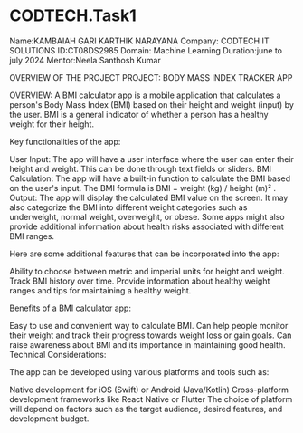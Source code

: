 # CODTECH.Task1
Name:KAMBAIAH GARI KARTHIK NARAYANA
Company: CODTECH IT SOLUTIONS
ID:CT08DS2985
Domain: Machine Learning
Duration:june to july 2024
Mentor:Neela Santhosh Kumar

OVERVIEW OF THE PROJECT
PROJECT: BODY MASS INDEX TRACKER APP

OVERVIEW:
A BMI calculator app is a mobile application that calculates a person's Body Mass Index (BMI) based on their height and weight (input) by the user. BMI is a general indicator of whether a person has a healthy weight for their height.

Key functionalities of the app:

User Input: The app will have a user interface where the user can enter their height and weight. This can be done through text fields or sliders.
BMI Calculation: The app will have a built-in function to calculate the BMI based on the user's input. The BMI formula is BMI = weight (kg) / height (m)² .
Output: The app will display the calculated BMI value on the screen. It may also categorize the BMI into different weight categories such as underweight, normal weight, overweight, or obese. Some apps might also provide additional information about health risks associated with different BMI ranges.

Here are some additional features that can be incorporated into the app:

Ability to choose between metric and imperial units for height and weight.
Track BMI history over time.
Provide information about healthy weight ranges and tips for maintaining a healthy weight.

Benefits of a BMI calculator app:

Easy to use and convenient way to calculate BMI.
Can help people monitor their weight and track their progress towards weight loss or gain goals.
Can raise awareness about BMI and its importance in maintaining good health.
Technical Considerations:

The app can be developed using various platforms and tools such as:

Native development for iOS (Swift) or Android (Java/Kotlin)
Cross-platform development frameworks like React Native or Flutter
The choice of platform will depend on factors such as the target audience, desired features, and development budget.
